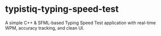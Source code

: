# typistiq-typing-speed-test
A simple C++ &amp; SFML-based Typing Speed Test application with real-time WPM, accuracy tracking, and clean UI.
